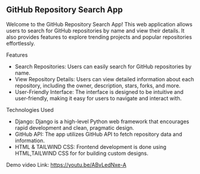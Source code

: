## GitHub Repository Search App

Welcome to the GitHub Repository Search App! This web application allows users to search for GitHub repositories by name and view their details. It also provides features to explore trending projects and popular repositories effortlessly.

Features

- Search Repositories: Users can easily search for GitHub repositories by name.
- View Repository Details: Users can view detailed information about each repository, including the owner, description, stars, forks, and more.
- User-Friendly Interface: The interface is designed to be intuitive and user-friendly, making it easy for users to navigate and interact with.

Technologies Used

- Django: Django is a high-level Python web framework that encourages rapid development and clean, pragmatic design.
- GitHub API: The app utilizes GitHub API to fetch repository data and information.
- HTML & TAILWIND CSS: Frontend development is done using HTML,TAILWIND CSS for for building custom designs.


Demo video Link: https://youtu.be/ABvLedNxe-A
